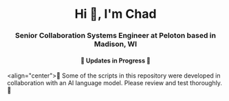<h1 align="center">Hi 👋, I'm Chad</h1> 
<h3 align="center">Senior Collaboration Systems Engineer at Peloton based in Madison, WI</h3>
<h4 align="center">🚧 Updates in Progress 🚧</h4>


<!--
**chad-ramey/chad-ramey** is a ✨ _special_ ✨ repository because its `README.md` (this file) appears on your GitHub profile.

Here are some ideas to get you started:

- 🔭 I’m currently working on ...
- 🌱 I’m currently learning ...
- 👯 I’m looking to collaborate on ...
- 🤔 I’m looking for help with ...
- 💬 Ask me about ...
- 📫 How to reach me: ...
- 😄 Pronouns: ...
- ⚡ Fun fact: ...
-->

<align="center">🤖 Some of the scripts in this repository were developed in collaboration with an AI language model. Please review and test thoroughly. 🤖</align>
